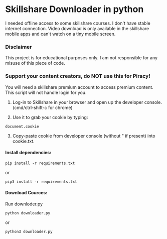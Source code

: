# Skillshare Downloader in python

I needed offline access to some skillshare courses. I don't have stable internet connection.
Video download is only available in the skillshare mobile apps and can't watch on a tiny mobile screen.

### Disclaimer
This project is for educational purposes only. I am not responsible for any misuse of this piece of code.

### Support your content creators, do **NOT** use this for **Piracy**!

You will need a skillshare premium account to access premium content.
This script will not handle login for you.

1. Log-in to Skillshare in your browser and open up the developer console.
(cmd/ctrl-shift-c for chrome)

2. Use it to grab your cookie by typing:
```
document.cookie
```

3. Copy-paste cookie from developer console (without " if present) into cookie.txt.

#### Install dependencies:
```
pip install -r requirements.txt
```
or
```
pip3 install -r requirements.txt
```

#### Download Cources:
Run downloder.py
```
python downloader.py
```
or 
```
python3 downloader.py
```